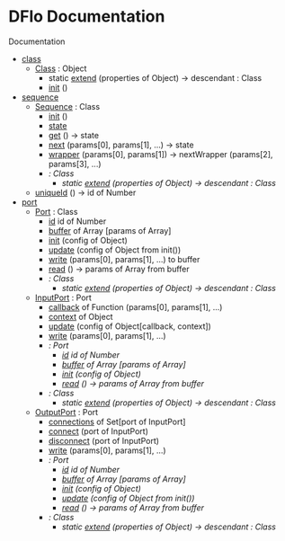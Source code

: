# DFlo Documentation

Documentation

 - [class](dflo.class.md)
   - [Class](dlo.class.md#Class) : Object
     - static [extend](dlo.class.md#Class.extend) (properties of Object) -> descendant : Class
     - [init](dlo.class.md#Class.init) ()
 - [sequence](dflo.sequence.md)
   - [Sequence](dflo.sequence.md#Sequence) : Class
     - [init](dflo.sequence.md#Sequence.init) ()
     - [state](dflo.sequence.md#Sequence.state)
     - [get](dflo.sequence.md#Sequence.get) () -> state
     - [next](dflo.sequence.md#Sequence.next) (params[0], params[1], ...) -> state
     - [wrapper](dflo.sequence.md#Sequence.wrapper) (params[0], params[1]) -> nextWrapper (params[2], params[3], ...)
     - *: Class*
       - *static [extend](dlo.class.md#Class.extend) (properties of Object) -> descendant : Class*
   - [uniqueId](dflo.sequence.md#uniqueId) () -> id of Number
 - [port](dflo.port.md)
   - [Port](dflo.port.md#Port) : Class
     - [id](dflo.port.md#Port.id) id of Number
     - [buffer](dflo.port.md#Port.buffer) of Array [params of Array]
     - [init](dflo.port.md#Port.init) (config of Object)
     - [update](dflo.port.md#Port.update) (config of Object from init())
     - [write](dflo.port.md#Port.write) (params[0], params[1], ...) to buffer
     - [read](dflo.port.md#Port.read) () -> params of Array from buffer
     - *: Class*
       - *static [extend](dlo.class.md#Class.extend) (properties of Object) -> descendant : Class*
   - [InputPort](dflo.port.md#InputPort) : Port
     - [callback](dflo.port.md#InputPort.callback) of Function (params[0], params[1], ...)
     - [context](dflo.port.md#InputPort.context) of Object
     - [update](dflo.port.md#InputPort.update) (config of Object[callback, context])
     - [write](dflo.port.md#InputPort.write) (params[0], params[1], ...)
     - *: Port*
       - *[id](dflo.port.md#Port.id) id of Number*
       - *[buffer](dflo.port.md#Port.buffer) of Array [params of Array]*
       - *[init](dflo.port.md#Port.init) (config of Object)*
       - *[read](dflo.port.md#Port.read) () -> params of Array from buffer*
     - *: Class*
       - *static [extend](dlo.class.md#Class.extend) (properties of Object) -> descendant : Class*
   - [OutputPort](dflo.port.md#OutputPort) : Port
     - [connections](dflo.port.md#OutputPort.connections) of Set[port of InputPort]
     - [connect](dflo.port.md#OutputPort.connect) (port of InputPort)
     - [disconnect](dflo.port.md#OutputPort.disconnect) (port of InputPort)
     - [write](dflo.port.md#OutputPort.write) (params[0], params[1], ...)
     - *: Port*
       - *[id](dflo.port.md#Port.id) id of Number*
       - *[buffer](dflo.port.md#Port.buffer) of Array [params of Array]*
       - *[init](dflo.port.md#Port.init) (config of Object)*
       - *[update](dflo.port.md#Port.update) (config of Object from init())*
       - *[read](dflo.port.md#Port.read) () -> params of Array from buffer*
     - *: Class*
       - *static [extend](dlo.class.md#Class.extend) (properties of Object) -> descendant : Class*

